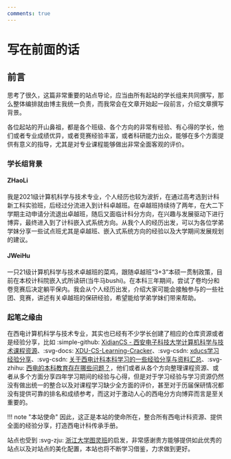 ```yaml
---
comments: true
---
```

# 写在前面的话
## 前言
思考了很久，这篇非常重要的站点导论，应当由所有起站的学长组来共同撰写，那么整体编排就由博主我统一负责，而我常会在文章开始起一段前言，介绍文章撰写背景。

各位起站的开山鼻祖，都是各个班级、各个方向的非常有经验、有心得的学长，他们或者专业成绩优异，或者竞赛经验丰富，或者科研能力出众，能够在多个方面提供有意义的指导，尤其是对专业课程能够做出非常全面客观的评价。

### 学长组背景
#### ZHaoLi
我是2021级计算机科学与技术专业，个人经历也较为波折，在通过高考选到计科新工科实验班，后经过分流进入到计科卓越班。在卓越班持续待了两年，在大二下学期主动申请分流退出卓越班，随后又面临计科分方向，在兴趣与发展驱动下进行博弈，最终进入到了计科嵌入式系统方向。从我个人的经历出发，可以为各位学弟学妹分享一些试点班尤其是卓越班、嵌入式系统方向的经验以及大学期间发展规划的建议。

#### JWeiHu

一只21级计算机科学与技术卓越班的菜鸡，跟随卓越班“3+3”本硕一贯制政策，目前在本校计科院嵌入式所读研(当牛马bushi)。在本科三年期间，尝试了卷均分和卷竞赛后决定躺平保内。我会从个人经历出发，介绍大家可能会接触参与的一些社团、竞赛，讲述有关卓越班的保研经验，希望能给学弟学妹们带来帮助。

### 起笔之缘由
在西电计算机科学与技术专业，其实也已经有不少学长创建了相应的仓库资源或者是经验分享，比如 :simple-github: [XidianCS - 西安电子科技大学计算机科学与技术课程资源](https://github.com/SincereXIA/XidianCS)、:svg-docs: [XDU-CS-Learning-Cracker](https://xdu-cs-learning.readthedocs.io/en/latest/)、:svg-csdn: [xducs学习经验分享](https://blog.csdn.net/qq_45717425/article/details/114377616)、:svg-csdn: [关于西电计科本科学习的一些经验分享与资料汇总](https://blog.csdn.net/zimuzi2019/article/details/132537657)、:svg-zhihu: [西电的本科教育存在哪些问题？](https://www.zhihu.com/question/477478128/answer/2047620602)，他们或者从各个方向整理课程资源、或者从多个方面分享四年学习期间的经验与心得，但是对于学习经验与学习资源仍然没有做出统一的整合以及对课程学习缺少全方面的评价，甚至对于历届保研情况都没有提供可靠的排名和成绩参考，而这对于激动人心的西电分方向博弈而言是至关重要的。

!!! note "本站使命"
    因此，这正是本站的使命所在，整合所有西电计科资源、提供全面的经验分享，打造西电计科传承手册。

站点也受到 :svg-zju: [浙江大学图灵班](https://zju-turing.github.io/TuringCourses/)的启发，非常感谢贵方能够提供如此优秀的站点以及对站点的美化配置，本站也将不断学习借鉴，力求做到更好。




